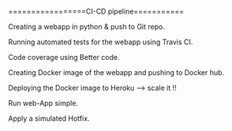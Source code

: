 =================CI-CD pipeline===========


Creating a webapp in python & push to Git repo.

Running automated tests for the webapp using Travis CI.

Code coverage using Better code.

Creating Docker image of the webapp and pushing to Docker hub.

Deploying the Docker image to Heroku --> scale it !!

Run web-App simple.

Apply a simulated Hotfix.

